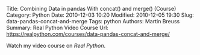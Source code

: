 Title: Combining Data in pandas With concat() and merge() (Course)
Category: Python
Date: 2010-12-03 10:20
Modified: 2010-12-05 19:30
Slug: data-pandas-concat-and-merge
Tags: python
Authors: Martin Breuss
Summary: Real Python Video Course
Url: https://realpython.com/courses/data-pandas-concat-and-merge/

Watch my video course on _Real Python_.